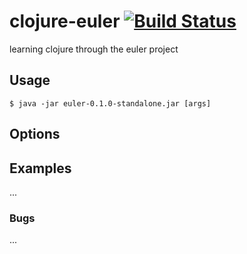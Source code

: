 clojure-euler [![Build Status](https://travis-ci.org/plasma147/clojure-euler.svg?branch=master)](https://travis-ci.org/plasma147/clojure-euler)
=============

learning clojure through the euler project 
## Usage


    $ java -jar euler-0.1.0-standalone.jar [args]

## Options


## Examples

...

### Bugs

...



